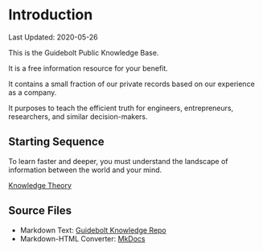 # Introduction

Last Updated: 2020-05-26

This is the Guidebolt Public Knowledge Base.

It is a free information resource for your benefit.

It contains a small fraction of our private records based on our experience as a company.

It purposes to teach the efficient truth for engineers, entrepreneurs, researchers, and similar decision-makers.

## Starting Sequence

To learn faster and deeper, you must understand the landscape of information between the world and your mind.

[Knowledge Theory](/meta/knowledge-theory)

## Source Files

* Markdown Text: [Guidebolt Knowledge Repo](https://github.com/Guidebolt/knowledge)
* Markdown-HTML Converter: [MkDocs](https://www.mkdocs.org/)
